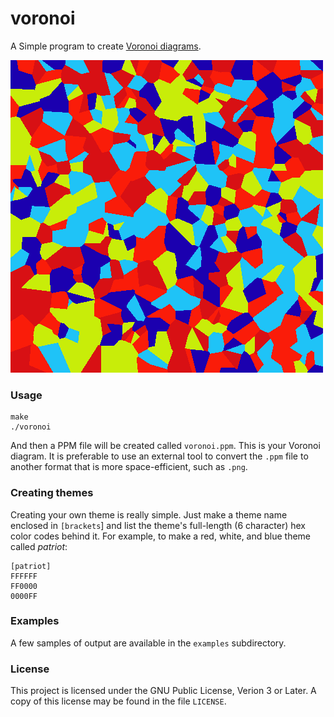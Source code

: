 # voronoi

A Simple program to create [Voronoi diagrams](https://en.wikipedia.org/wiki/Voronoi_diagram).

![Voronoi Diagram](examples/voronoi.png?raw=true "Voronoi Diagram")

### Usage

```
make
./voronoi
```

And then a PPM file will be created called `voronoi.ppm`. This is your Voronoi diagram.
It is preferable to use an external tool to convert the `.ppm` file to another format that
is more space-efficient, such as `.png`.

### Creating themes

Creating your own theme is really simple. Just make a theme name enclosed in `[brackets`] and
list the theme's full-length (6 character) hex color codes behind it. For example, to make a
red, white, and blue theme called *patriot*:

```
[patriot]
FFFFFF
FF0000
0000FF
```

### Examples

A few samples of output are available in the `examples` subdirectory.

### License

This project is licensed under the GNU Public License, Verion 3 or Later. A copy of this license may be
found in the file `LICENSE`.
